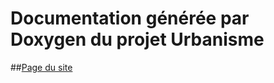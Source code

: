 # Documentation générée par Doxygen du projet Urbanisme

##[Page du site](http://flodavid.github.io/Urbanisme/)
